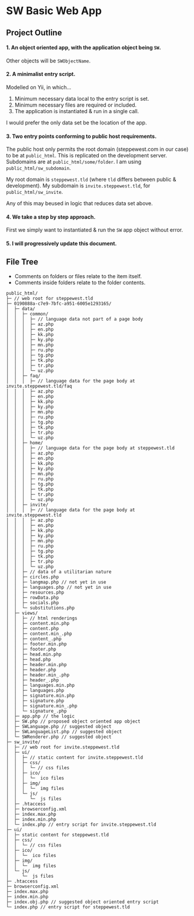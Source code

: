 # SW Basic Web App

## Project Outline

#### 1. An object oriented app, with the application object being `SW`.

Other objects will be `SWObjectName`.

#### 2. A minimalist entry script.

Modelled on Yii, in which...

1. Minimum necessary data local to the entry script is set.
2. Minimum necessary files are required or included.
3. The application is instantiated & run in a single call.

I would prefer the only data set be the location of the app.

#### 3. Two entry points conforming to public host requirements.

The public host only permits the root domain (steppewest.com in our case) to be at `public_html`. This is replicated on the development server. Subdomains are at `public_html/some/folder`. I am using `public_html/sw_subdomain`.

My root domain is `steppewest.tld` (where `tld` differs between public & development). My subdomain is `invite.steppewest.tld`, for `public_html/sw_invite`.

Any of this may beused in logic that reduces data set above.

#### 4. We take a step by step approach.

First we simply want to instantiated & run the `SW` app object without error.

#### 5. I will progressively update this document.


## File Tree

* Comments on folders or files relate to the item itself.
* Comments inside folders relate to the folder contents.

```tree
public_html/
├─ // web root for steppewest.tld
├─ 0190888a-c7e9-7bfc-a951-6005e1293165/
│  ├─ data/
│  │  ├─ common/
│  │  │  ├─ // language data not part of a page body
│  │  │  ├─ az.php
│  │  │  ├─ en.php
│  │  │  ├─ kk.php
│  │  │  ├─ ky.php
│  │  │  ├─ mn.php
│  │  │  ├─ ru.php
│  │  │  ├─ tg.php
│  │  │  ├─ tk.php
│  │  │  ├─ tr.php
│  │  │  └─ uz.php
│  │  ├─ faq/
│  │  │  ├─ // language data for the page body at invite.steppewest.tld/faq
│  │  │  ├─ az.php
│  │  │  ├─ en.php
│  │  │  ├─ kk.php
│  │  │  ├─ ky.php
│  │  │  ├─ mn.php
│  │  │  ├─ ru.php
│  │  │  ├─ tg.php
│  │  │  ├─ tk.php
│  │  │  ├─ tr.php
│  │  │  └─ uz.php
│  │  ├─ home/
│  │  │  ├─ // language data for the page body at steppewest.tld
│  │  │  ├─ az.php
│  │  │  ├─ en.php
│  │  │  ├─ kk.php
│  │  │  ├─ ky.php
│  │  │  ├─ mn.php
│  │  │  ├─ ru.php
│  │  │  ├─ tg.php
│  │  │  ├─ tk.php
│  │  │  ├─ tr.php
│  │  │  └─ uz.php
│  │  ├─ invite/
│  │  │  ├─ // language data for the page body at invite.steppewest.tld
│  │  │  ├─ az.php
│  │  │  ├─ en.php
│  │  │  ├─ kk.php
│  │  │  ├─ ky.php
│  │  │  ├─ mn.php
│  │  │  ├─ ru.php
│  │  │  ├─ tg.php
│  │  │  ├─ tk.php
│  │  │  ├─ tr.php
│  │  │  └─ uz.php
│  │  ├─ // data of a utilitarian nature
│  │  ├─ circles.php
│  │  ├─ langmap.php // not yet in use
│  │  ├─ languages.php // not yet in use
│  │  ├─ resources.php
│  │  ├─ rowData.php
│  │  ├─ socials.php
│  │  └─ substitutions.php
│  ├─ views/
│  │  ├─ // html renderings
│  │  ├─ content.min.php
│  │  ├─ content.php
│  │  ├─ content.min_.php
│  │  ├─ content_.php
│  │  ├─ footer.min.php
│  │  ├─ footer.php
│  │  ├─ head.min.php
│  │  ├─ head.php
│  │  ├─ header.min.php
│  │  ├─ header.php
│  │  ├─ header.min_.php
│  │  ├─ header_.php
│  │  ├─ languages.min.php
│  │  ├─ languages.php
│  │  ├─ signature.min.php
│  │  ├─ signature.php
│  │  ├─ signature.min_.php
│  │  └─ signature_.php
│  ├─ app.php // the logic
│  ├─ SW.php // proposed object oriented app object
│  ├─ SWLanguage.php // suggested object
│  ├─ SWLanguageList.php // suggested object
│  └─ SWRenderer.php // suggested object
├─ sw_invite/
│  ├─ // web root for invite.steppewest.tld
│  ├─ ui/
│  │  ├─ // static content for invite.steppewest.tld
│  │  ├─ css/
│  │  │  └─ // css files
│  │  ├─ ico/
│  │  │  └─  ico files
│  │  ├─ img/
│  │  │  └─  img files
│  │  └─ js/
│  │     └─  js files
│  ├─ .htaccess
│  ├─ browserconfig.xml
│  ├─ index.max.php
│  ├─ index.min.php
│  └─ index.php // entry script for invite.steppewest.tld
├─ ui/
│  ├─ static content for steppewest.tld
│  ├─ css/
│  │  └─ // css files
│  ├─ ico/
│  │  └─  ico files
│  ├─ img/
│  │  └─  img files
│  └─ js/
│     └─  js files
├─ .htaccess
├─ browserconfig.xml
├─ index.max.php
├─ index.min.php
├─ index.obj.php // suggested object oriented entry script
└─ index.php // entry script for steppewest.tld
```
